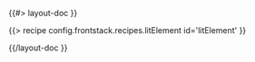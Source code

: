 <!--
/**
 * @name            Lit Element
 * @namespace       doc.recipes.builtIn
 * @type            Markdown
 * @platform        md
 * @status          stable
 * @menu            Documentation / Recipes / Built-in           /doc/recipes/built-in/litElement
 *
 * @since           2.0.0
 * @author    Olivier Bossel <olivier.bossel@gmail.com> (https://olivierbossel.com)
 */
-->

{{#> layout-doc }}

{{> recipe config.frontstack.recipes.litElement id='litElement' }}

{{/layout-doc }}
